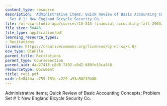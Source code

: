 ```yaml
---
content_type: resource
description: 'Administrative items; Quick Review of Basic Accounting Concepts; Problem
  Set # 1: New England Bicycle Security Co.'
file: /ol-ocw-studio-app/courses/15-515-financial-accounting-fall-2003/e1e84fbac759751cc229a93a58219b88_rec1.pdf
file_size: 50446
file_type: application/pdf
learning_resource_types:
- Recitations
license: https://creativecommons.org/licenses/by-nc-sa/4.0/
ocw_type: OCWFile
parent_title: Recitations
parent_type: CourseSection
parent_uid: dad27418-c8d8-7492-a9d2-680fe13ca348
resourcetype: Document
title: rec1.pdf
uid: e1e84fba-c759-751c-c229-a93a58219b88
---
```

Administrative items; Quick Review of Basic Accounting Concepts; Problem Set # 1: New England Bicycle Security Co.